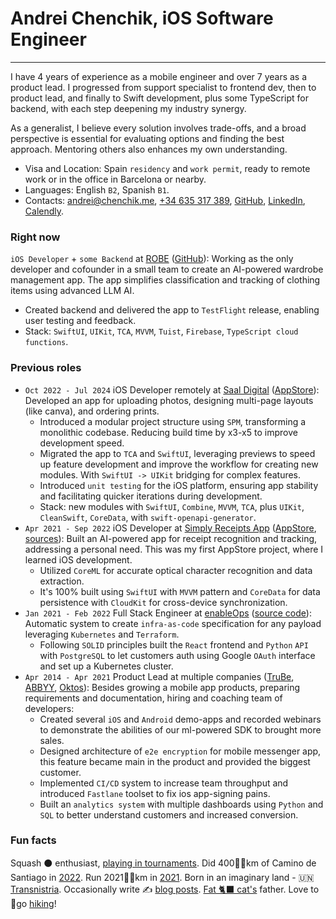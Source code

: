 # Andrei Chenchik, iOS Software Engineer

---

I have 4 years of experience as a mobile engineer and over 7 years as a product lead. I progressed from support specialist to frontend dev, then to product lead, and finally to Swift development, plus some TypeScript for backend, with each step deepening my industry synergy.

As a generalist, I believe every solution involves trade-offs, and a broad perspective is essential for evaluating options and finding the best approach. Mentoring others also enhances my own understanding.

- Visa and Location: Spain `residency` and `work permit`, ready to remote work or in the office in Barcelona or nearby.
- Languages: English `B2`, Spanish `B1`.
- Contacts: [andrei@chenchik.me](mailto\:andrei@chenchik.me), [+34 635 317 389](tel:+34635317389), [GitHub](https://github.com/AndreiChenchik), [LinkedIn](https://www.linkedin.com/in/AndreiChenchik), [Calendly](https://calendly.com/andreichenchik/ios).

### Right now
`iOS Developer` + `some Backend` at [ROBE](https://robe.mobi) ([GitHub](https://github.com/AndreiChenchik/ROBE)): Working as the only developer and cofounder in a small team to create an AI-powered wardrobe management app. The app simplifies classification and tracking of clothing items using advanced LLM AI.
 - Created backend and delivered the app to `TestFlight` release, enabling user testing and feedback.
 - Stack: `SwiftUI`, `UIKit`, `TCA`, `MVVM`, `Tuist`, `Firebase`, `TypeScript cloud functions`.

### Previous roles
- `Oct 2022 - Jul 2024` iOS Developer remotely at [Saal Digital](https://www.saal-digital.es/) ([AppStore](https://apps.apple.com/es/app/saal-design-app/id1481631197)): Developed an app for uploading photos, designing multi-page layouts (like canva), and ordering prints.
	- Introduced a modular project structure using `SPM`, transforming a monolithic codebase. Reducing build time by x3-x5 to improve  development speed.
	- Migrated the app to `TCA` and `SwiftUI`, leveraging previews to speed up feature development and improve the workflow for creating new modules. With `SwiftUI -> UIKit` bridging for complex features.
	- Introduced `unit testing` for the iOS platform, ensuring app stability and facilitating quicker iterations during development. 
	- Stack: new modules with `SwiftUI`, `Combine`, `MVVM`, `TCA`, plus `UIKit`, `CleanSwift`, `CoreData`, with `swift-openapi-generator`.
- `Apr 2021 - Sep 2022` iOS Developer at [Simply Receipts App](https://chenchik.me/posts/simply-receipts/) ([AppStore](https://apps.apple.com/ve/app/simply-receipts-tracker/id1586132989), [sources](https://github.com/AndreiChenchik/receipt)): Built an AI-powered app for receipt recognition and tracking, addressing a personal need. This was my first AppStore project, where I learned iOS development.
	- Utilized `CoreML` for accurate optical character recognition and  data extraction.
	- It's 100% built using `SwiftUI` with `MVVM` pattern and `CoreData` for data persistence with `CloudKit` for cross-device synchronization.
- `Jan 2021 - Feb 2022` Full Stack Engineer at [enableOps](https://enableops.io/) ([source code](https://github.com/enableops/api-service)): Automatic system to create `infra-as-code` specification for any  payload leveraging `Kubernetes` and `Terraform`. 
	* Following `SOLID` principles built the `React` frontend and `Python` `API` with `PostgreSQL` to let customers auth using Google `OAuth` interface and set up a Kubernetes cluster.
- `Apr 2014 - Apr 2021` Product Lead at multiple companies ([TruBe](https://ya.ru), [ABBYY](https://www.abbyy.com/), [Oktos](https://appadvice.com/app/oktos-messenger/1362473814)): Besides growing a mobile app products, preparing requirements and documentation, hiring and coaching team of developers:
	* Created several `iOS` and `Android` demo-apps and recorded webinars to demonstrate the abilities of our ml-powered SDK to brought more sales.
	* Designed architecture of `e2e encryption` for mobile messenger app, this feature became main in the product and provided the biggest customer.
	* Implemented `CI/CD` system to increase team throughput and introduced `Fastlane` toolset to fix ios app-signing pains.
	* Built an `analytics system` with multiple dashboards using `Python` and `SQL` to better understand customers and increased conversion.

### Fun facts
Squash ⚫ enthusiast, [playing in tournaments](https://rankedin.com/en/player/R000200981/andreichenchik/events). Did 400🚶‍♂️km of Camino de Santiago in [2022](https://storyteller.fit/album/384). Run 2021🏃‍♂️km in [2021](https://www.strava.com/athletes/44250763). Born in an imaginary land - 🇺🇳 [Transnistria](https://en.wikipedia.org/wiki/Transnistria). Occasionally write ✍️ [blog posts](https://chenchik.me/). [Fat 🐈‍⬛ cat's](https://raw.githubusercontent.com/AndreiChenchik/AndreiChenchik/main/icons/wMisha.jpeg) father. Love to 🥾go [hiking](https://strava.app.link/QGO09HKnWPb)!
